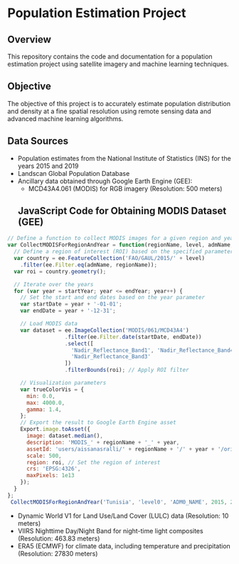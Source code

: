 # Population Estimation Project

## Overview
This repository contains the code and documentation for a population estimation project using satellite imagery and machine learning techniques.

## Objective
The objective of this project is to accurately estimate population distribution and density at a fine spatial resolution using remote sensing data and advanced machine learning algorithms.

## Data Sources
- Population estimates from the National Institute of Statistics (INS) for the years 2015 and 2019
- Landscan Global Population Database
- Ancillary data obtained through Google Earth Engine (GEE):
  - MCD43A4.061 (MODIS) for RGB imagery (Resolution: 500 meters)
  ## JavaScript Code for Obtaining MODIS Dataset (GEE)
```javascript
// Define a function to collect MODIS images for a given region and year
var CollectMODISForRegionAndYear = function(regionName, level, admName, startYear, endYear) {
  // Define a region of interest (ROI) based on the specified parameters
  var country = ee.FeatureCollection('FAO/GAUL/2015/' + level)
    .filter(ee.Filter.eq(admName, regionName));
  var roi = country.geometry();

  // Iterate over the years
  for (var year = startYear; year <= endYear; year++) {
    // Set the start and end dates based on the year parameter
    var startDate = year + '-01-01';
    var endDate = year + '-12-31';

    // Load MODIS data
    var dataset = ee.ImageCollection('MODIS/061/MCD43A4')
                  .filter(ee.Filter.date(startDate, endDate))
                  .select([
                    'Nadir_Reflectance_Band1', 'Nadir_Reflectance_Band4',
                    'Nadir_Reflectance_Band3'
                  ])
                  .filterBounds(roi); // Apply ROI filter

    // Visualization parameters
    var trueColorVis = {
      min: 0.0,
      max: 4000.0,
      gamma: 1.4,
    };
    // Export the result to Google Earth Engine asset
    Export.image.toAsset({
      image: dataset.median(),
      description: 'MODIS_' + regionName + '_' + year,
      assetId: 'users/aissanasralli/' + regionName + '/' + year + '/original/modis_' + regionName + '_' + year,
      scale: 500,
      region: roi, // Set the region of interest
      crs: 'EPSG:4326',
      maxPixels: 1e13
    });
  }
};
 CollectMODISForRegionAndYear('Tunisia', 'level0', 'ADM0_NAME', 2015, 2019);
```
  - Dynamic World V1 for Land Use/Land Cover (LULC) data (Resolution: 10 meters)
  - VIIRS Nighttime Day/Night Band for night-time light composites (Resolution: 463.83 meters)
  - ERA5 (ECMWF) for climate data, including temperature and precipitation (Resolution: 27830 meters)
  
